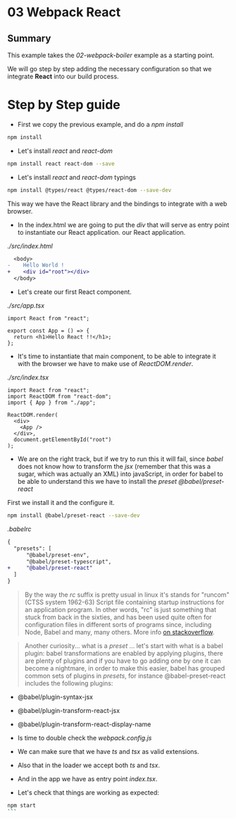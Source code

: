 # 03 Webpack React

## Summary

This example takes the _02-webpack-boiler_ example as a starting point.

We will go step by step adding the necessary configuration so that we integrate
**React** into our build process.

# Step by Step guide

- First we copy the previous example, and do a _npm install_

```bash
npm install
```

- Let's install _react_ and _react-dom_

```bash
npm install react react-dom --save
```

- Let's install _react_ and _react-dom_ typings

```bash
npm install @types/react @types/react-dom --save-dev
```

This way we have the React library and the bindings to integrate with a web browser.

- In the index.html we are going to put the _div_ that will serve as entry point to instantiate our React application. our React application.

_./src/index.html_

```diff
  <body>
-    Hello World !
+    <div id="root"></div>
  </body>
```

- Let's create our first React component.

_./src/app.tsx_

```tsx
import React from "react";

export const App = () => {
  return <h1>Hello React !!</h1>;
};
```

- It's time to instantiate that main component, to be able to integrate it with the browser we have to make use of _ReactDOM.render_.

_./src/index.tsx_

```tsx
import React from "react";
import ReactDOM from "react-dom";
import { App } from "./app";

ReactDOM.render(
  <div>
    <App />
  </div>,
  document.getElementById("root")
);
```

- We are on the right track, but if we try to run this it will fail, since _babel_ does not know how to transform the _jsx_ (remember that this was a sugar, which was actually an XML) into javaScript, in order for babel to be able to understand this we have to install the _preset_ _@babel/preset-react_

First we install it and the configure it.

```bash
npm install @babel/preset-react --save-dev
```

_.babelrc_

```diff
{
  "presets": [
      "@babel/preset-env",
      "@babel/preset-typescript",
+     "@babel/preset-react"
  ]
}
```

> By the way the _rc_ suffix is pretty usual in linux it's stands for "runcom"
> (CTSS system 1962-63) Script file containing startup instructions for an application program.
> In other words, "rc" is just something that stuck from back in the sixties, and has been used quite often for configuration files in different sorts of programs since, including Node, Babel and many, many others.
> More info [on stackoverflow](https://stackoverflow.com/questions/36212256/what-are-rc-files-in-nodejs).

> Another curiosity... what is a _preset_ ... let's start with what is a babel plugin: babel transformations are
> enabled by applying plugins, there are plenty of plugins and if you have to go adding one by one it can become a nightmare,
> in order to make this easier, babel has grouped common sets of plugins in _presets_, for instance @babel-preset-react
> includes the following plugins:

- @babel/plugin-syntax-jsx
- @babel/plugin-transform-react-jsx
- @babel/plugin-transform-react-display-name

- Is time to double check the _webpack.config.js_

- We can make sure that we have _ts_ and _tsx_ as valid extensions.
- Also that in the loader we accept both _ts_ and _tsx_.
- And in the app we have as entry point _index.tsx_.

* Let's check that things are working as expected:

````bash
npm start
```








````
